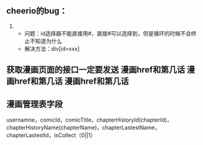 ## cheerio的bug：
1. 
   - 问题：id选择器不能直接用#，直接#可以选择到，但是循环的时候不会终止不知道为什么
   - 解决方法：div[id=xxx]


## 获取漫画页面的接口一定要发送 漫画href和第几话 漫画href和第几话 漫画href和第几话

## 漫画管理表字段
usernamne，comicId，comicTitle，chapterHistoryId(chapterId)，chapterHistoryName(chapterName)，chapterLastestName，chapterLastestId，isCollect（0||1）
